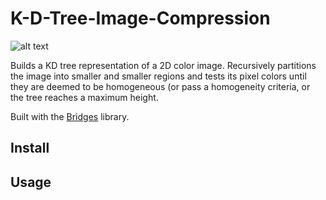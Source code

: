 # K-D-Tree-Image-Compression

![alt text](https://bridgesuncc.github.io/assignments/data//24-ImageCompressionKdTree/figures/square_tree.png "Image Compression")

Builds a KD tree representation of a 2D color image. Recursively partitions the image into smaller and smaller regions and tests its pixel colors until they are deemed to be homogeneous (or pass a homogeneity criteria, or the tree reaches a maximum height.

Built with the [Bridges](https://bridgesuncc.github.io/assignments/data//24-ImageCompressionKdTree/README.html) library.

## Install

## Usage
